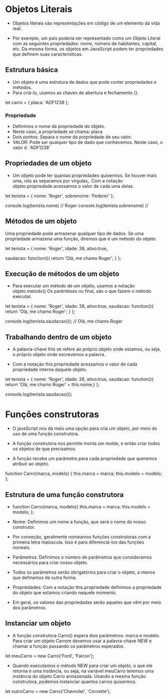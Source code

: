# Objetos Literais

- Objetos literais são representações em código de um elemento da vida real.

- Por exemplo, um país poderia ser representado como um Objeto Literal com as seguintes propriedades: nome, número de habitantes, capital, etc.
  Da mesma forma, os objetos em JavaScript podem ter propriedades que definem suas características.

## Estrutura básica

- Um objeto é uma estrutura de dados que pode conter propriedades e métodos.
- Para criá-lo, usamos as chaves de abertura e fechamento {}.

let carro = {
placa: 'ADF1238
};

### Propriedade

- Definimos o nome da propriedade do objeto.
- Neste caso, a propriedade se chama: placa
- Dois pontos: Separa o nome da propriedade de seu valor.
- VALOR: Pode ser qualquer tipo de dado que conhecemos. Neste caso, o valor é: 'ADF1238'

## Propriedades de um objeto

- Um objeto pode ter quantas propriedades quisermos. Se houver mais uma, nós as separamos por vírgulas,.
  Com a notação objeto.propriedade acessamos o valor de cada uma delas.

let tenista = {
nome: 'Roger',
sobrenome: 'Federer'
};

console.log(tenista.nome) // Roger
console.log(tenista.sobrenome) //

## Métodos de um objeto
Uma propriedade pode armazenar qualquer tipo de dados.
Se uma propriedade armazena uma função, diremos que é um método do objeto.

let tenista = {
nome: 'Roger',
idade: 38,
ativo:true,

saudacao: function(){
return 'Olá, me chamo Roger';
}
};

## Execução de métodos de um objeto

- Para executar um método de um objeto, usamos a notação objeto.metodo()
  Os parênteses no final, são o que fazem o método executar.

let tenista = {
nome: 'Roger',
idade: 38,
ativo:true,
saudacao: function(){
return 'Olá, me chamo Roger';
    }
};

console.log(tenista.saudacao()); // Olá, me chamo Roger

## Trabalhando dentro de um objeto

- A palavra-chave this se refere ao próprio objeto onde estamos, ou seja, o próprio objeto onde escrevemos a palavra.

- Com a notação this.propriedade acessamos o valor de cada propriedade interna daquele objeto.

let tenista = {
    nome: 'Roger',
    idade: 38,
    ativo:true,
    saudacao: function(){
    return 'Olá, me chamo Roger' + this.nome;}
};

console.log(tenista.saudacao());

# Funções construtoras

- O javaScript nos dá mais uma opção para cria um objeto, por meio do uso de uma função construtora.

- A função construtora nos permite monta um molde, e então criar todos os objetos de que precisamos.

- A função recebe um parâmetro para cada propriedade que queremos atribuir ao objeto.

function Carro(marca, modelo) {
    this.marca = marca;
    this.modelo = modelo;
};

## Estrutura de uma função construtora
- function Carro(marca, modelo){
    this.marca = marca;
    this.modelo = modelo;
};

- Nome: Definimos um nome a função, que será o nome do nosso construtor.

- Por conveção, geralmente nomeamos funções construtoras com a primeira letra maiúscula. Isso é para diferenciá-los das funções normais.

- Parâmetros: Definimos o número de parâmetros que consideramos necessários para criar nosso objeto.

- Todos os parâmetros serão obrigatórios para criar o objeto, a menos que definamos de outra forma.

- Propriedades: Com a notação this.propriedade definimos a propriedade do objeto que estamos criando naquele momento.

- Em geral, os valores das propriedades serão aqueles que vêm por meio dos parâmetros.

## Instanciar um objeto

- A função construtora Carro() espera dois parâmetros: marca e modelo. Para criar um objeto Carrom devemos usar a palavra-chave NEW e chamar a função passando os parâmetros esperados.

let meuCarro = new Carro('Ford', 'Falcon');

- Quando executamos o método NEW para criar um objeto, o que ele retorna é uma instância, ou seja, na variável meuCarro teremos uma instância do objeto Carro armazenada. Usando a mesma função construtora, podemos instanciar quantos carros quisermos.

let outroCarro = new Carro('Chevrolet', 'Corvette');